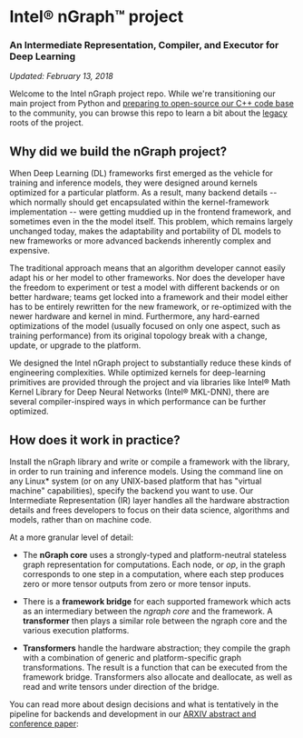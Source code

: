 # Intel® nGraph™ project
### An Intermediate Representation, Compiler, and Executor for Deep Learning

*Updated: February 13, 2018* 

Welcome to the Intel nGraph project repo. While we're transitioning our main
project from Python and [preparing to open-source our C++ code base] to the 
community, you can browse this repo to learn a bit about the [legacy] roots of 
the project.  


## Why did we build the nGraph project?

When Deep Learning (DL) frameworks first emerged as the vehicle for training and
inference models, they were designed around kernels optimized for a particular 
platform. As a result, many backend details -- which normally should get 
encapsulated within the kernel-framework implementation -- were getting muddied 
up in the frontend framework, and sometimes even in the the model itself. This 
problem, which remains largely unchanged today, makes the adaptability and 
portability of DL models to new frameworks or more advanced backends inherently 
complex and expensive. 

The traditional approach means that an algorithm developer cannot easily adapt 
his or her model to other frameworks. Nor does the developer have the freedom to 
experiment or test a model with different backends or on better hardware; teams 
get locked into a framework and their model either has to be entirely rewritten 
for the new framework, or re-optimized with the newer hardware and kernel in 
mind. Furthermore, any hard-earned optimizations of the model (usually focused 
on only one aspect, such as training performance) from its original topology 
break with a change, update, or upgrade to the platform.  

We designed the Intel nGraph project to substantially reduce these kinds of 
engineering complexities. While optimized kernels for deep-learning primitives 
are provided through the project and via libraries like Intel® Math Kernel Library 
for Deep Neural Networks (Intel® MKL-DNN), there are several compiler-inspired 
ways in which performance can be further optimized. 


## How does it work in practice?

Install the nGraph library and write or compile a framework with the library, 
in order to run training and inference models. Using the command line on any Linux* 
system (or on any UNIX-based platform that has "virtual machine" capabilities), 
specify the backend you want to use. Our Intermediate Representation (IR) layer 
handles all the hardware abstraction details and frees developers to focus on 
their data science, algorithms and models, rather than on machine code.  

At a more granular level of detail: 

* The **nGraph core** uses a strongly-typed and platform-neutral stateless graph 
  representation for computations. Each node, or *op*, in the graph corresponds
  to one step in a computation, where each step produces zero or more tensor
  outputs from zero or more tensor inputs.

* There is a **framework bridge** for each supported framework which acts as an 
  intermediary between the *ngraph core* and the framework. A **transformer** 
  then plays a similar role between the ngraph core and the various execution 
  platforms.

* **Transformers** handle the hardware abstraction; they compile the graph with 
  a combination of generic and platform-specific graph transformations. The result 
  is a function that can be executed from the framework bridge. Transformers also 
  allocate and deallocate, as well as read and write tensors under direction of the
  bridge.
  
You can read more about design decisions and what is tentatively in the 
pipeline for backends and development in our [ARXIV abstract and conference paper]:


[preparing to open-source our C++ code base]:http://ngraph.nervanasys.com/docs/cpp/ 
[legacy]:legacy_README.md
[ARXIV abstract and conference paper]:https://arxiv.org/pdf/1801.08058.pdf
